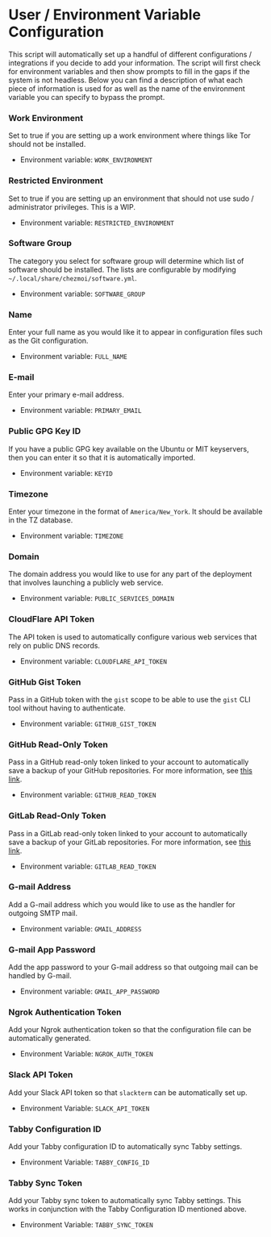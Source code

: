 # User / Environment Variable Configuration

This script will automatically set up a handful of different configurations / integrations
if you decide to add your information. The script will first check for environment variables
and then show prompts to fill in the gaps if the system is not headless. Below you can find
a description of what each piece of information is used for as well as the name of the
environment variable you can specify to bypass the prompt.

### Work Environment

Set to true if you are setting up a work environment where things like Tor should
not be installed.

* Environment variable: `WORK_ENVIRONMENT`

### Restricted Environment

Set to true if you are setting up an environment that should not use sudo / administrator
privileges. This is a WIP.

* Environment variable: `RESTRICTED_ENVIRONMENT`

### Software Group

The category you select for software group will determine which list of software should be
installed. The lists are configurable by modifying `~/.local/share/chezmoi/software.yml`.

* Environment variable: `SOFTWARE_GROUP`

### Name

Enter your full name as you would like it to appear in configuration files such as the Git
configuration.

* Environment variable: `FULL_NAME`

### E-mail

Enter your primary e-mail address.

* Environment variable: `PRIMARY_EMAIL`

### Public GPG Key ID

If you have a public GPG key available on the Ubuntu or MIT keyservers, then you can enter it
so that it is automatically imported.

* Environment variable: `KEYID`

### Timezone

Enter your timezone in the format of `America/New_York`. It should be available in the TZ database.

* Environment variable: `TIMEZONE`

### Domain

The domain address you would like to use for any part of the deployment that involves launching
a publicly web service.

* Environment variable: `PUBLIC_SERVICES_DOMAIN`

### CloudFlare API Token

The API token is used to automatically configure various web services that rely on public DNS
records.

* Environment variable: `CLOUDFLARE_API_TOKEN`

### GitHub Gist Token

Pass in a GitHub token with the `gist` scope to be able to use the `gist` CLI tool without having to authenticate.

* Environment variable: `GITHUB_GIST_TOKEN`

### GitHub Read-Only Token

Pass in a GitHub read-only token linked to your account to automatically save a backup of your
GitHub repositories. For more information, see [this link](https://github.com/gabrie30/ghorg#scm-provider-setup).

* Environment variable: `GITHUB_READ_TOKEN`

### GitLab Read-Only Token

Pass in a GitLab read-only token linked to your account to automatically save a backup of your
GitLab repositories. For more information, see [this link](https://github.com/gabrie30/ghorg#scm-provider-setup).

* Environment variable: `GITLAB_READ_TOKEN`

### G-mail Address

Add a G-mail address which you would like to use as the handler for outgoing SMTP mail.

* Environment variable: `GMAIL_ADDRESS`

### G-mail App Password

Add the app password to your G-mail address so that outgoing mail can be handled by G-mail.

* Environment variable: `GMAIL_APP_PASSWORD`

### Ngrok Authentication Token

Add your Ngrok authentication token so that the configuration file can be automatically
generated.

* Environment Variable: `NGROK_AUTH_TOKEN`

### Slack API Token

Add your Slack API token so that `slackterm` can be automatically set up.

* Environment Variable: `SLACK_API_TOKEN`

### Tabby Configuration ID

Add your Tabby configuration ID to automatically sync Tabby settings.

* Environment Variable: `TABBY_CONFIG_ID`

### Tabby Sync Token

Add your Tabby sync token to automatically sync Tabby settings. This works in conjunction with
the Tabby Configuration ID mentioned above.

* Environment Variable: `TABBY_SYNC_TOKEN`

